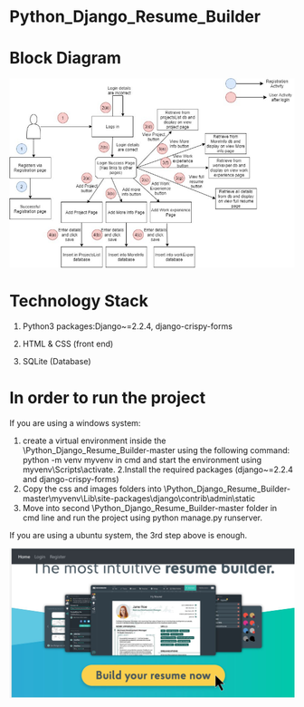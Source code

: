 # Python_Django_Resume_Builder
# Block Diagram
![image](https://github.com/Aishwariyavalli/Python_Django_Resume_Builder/blob/master/Python_django_project_blockdiag.jpg)
# Technology Stack
1.	Python3 packages:Django~=2.2.4, django-crispy-forms

2.	HTML & CSS (front end)

3.	SQLite (Database)
# In order to run the project
If you are using a windows system:
  1.	create a virtual environment inside the  \Python_Django_Resume_Builder-master using the following command: python -m venv myvenv in cmd and start the environment using myvenv\Scripts\activate. 
  2.Install the required packages (django~=2.2.4 and django-crispy-forms)
  2. Copy the css and images folders into \Python_Django_Resume_Builder-master\myvenv\Lib\site-packages\django\contrib\admin\static
  3.	Move into second \Python_Django_Resume_Builder-master  folder in cmd line and run the project using python manage.py runserver. 
  
If you are using a ubuntu system, the 3rd step above is enough.

![image](https://github.com/Aishwariyavalli/Python_Django_Resume_Builder/blob/master/homePage.JPG)

